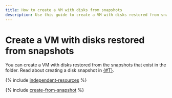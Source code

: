 ```yaml
---
title: How to create a VM with disks from snapshots
description: Use this guide to create a VM with disks restored from snapshots that exist in a folder.
---
```


# Create a VM with disks restored from snapshots


You can create a VM with disks restored from the snapshots that exist in the folder. Read about creating a disk snapshot in [{#T}](../disk-control/create-snapshot.md).

{% include [independent-resources](../../../_includes/compute/independent-resources.md) %}

{% include [create-from-snapshot](../../../_includes/compute/create-from-snapshot.md) %}